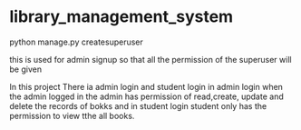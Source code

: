 # library_management_system

python manage.py createsuperuser

this is used for admin signup so that all the permission of the superuser will be given


In this project There ia admin login and student login in admin login  when the admin logged in the admin has permission of read,create, update and delete the records of bokks and in student login student only has the permission to view tthe all books.

